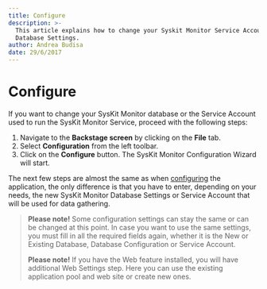 ```yaml
---
title: Configure
description: >-
  This article explains how to change your Syskit Monitor Service Account and
  Database Settings.
author: Andrea Budisa
date: 29/6/2017
---
```


# Configure

If you want to change your SysKit Monitor database or the Service Account used to run the SysKit Monitor Service, proceed with the following steps:

1. Navigate to the **Backstage screen** by clicking on the **File** tab.
2. Select **Configuration** from the left toolbar.
3. Click on the **Configure** button. The SysKit Monitor Configuration Wizard will start.

The next few steps are almost the same as when [configuring](https://github.com/SysKitTeam/docs-monitor/tree/955f0161938e8d56b74b18e9077bfe5dcc62bf63/get-to-know-syskit-monitor/backstage-screen/installation-configuration/configuration-wizard/configure-monitor.md) the application, the only difference is that you have to enter, depending on your needs, the new SysKit Monitor Database Settings or Service Account that will be used for data gathering.

> **Please note!** Some configuration settings can stay the same or can be changed at this point. In case you want to use the same settings, you must fill in all the required fields again, whether it is the New or Existing Database, Database Configuration or Service Account.
>
> **Please note!** If you have the Web feature installed, you will have additional Web Settings step. Here you can use the existing application pool and web site or create new ones.

